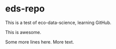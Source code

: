 # eds-repo

 
This is a test of eco-data-science, learning GitHub.

This is awesome.

Some more lines here. More text.
